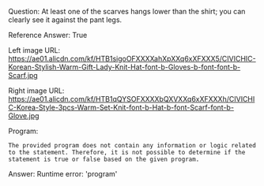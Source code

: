 Question: At least one of the scarves hangs lower than the shirt; you can clearly see it against the pant legs.

Reference Answer: True

Left image URL: https://ae01.alicdn.com/kf/HTB1sigoOFXXXXahXpXXq6xXFXXX5/CIVICHIC-Korean-Stylish-Warm-Gift-Lady-Knit-Hat-font-b-Gloves-b-font-font-b-Scarf.jpg

Right image URL: https://ae01.alicdn.com/kf/HTB1qQYSOFXXXXbQXVXXq6xXFXXXh/CIVICHIC-Korea-Style-3pcs-Warm-Set-Knit-font-b-Hat-b-font-Scarf-font-b-Glove.jpg

Program:

```
The provided program does not contain any information or logic related to the statement. Therefore, it is not possible to determine if the statement is true or false based on the given program.
```
Answer: Runtime error: 'program'

